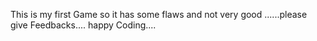 This is my first Game so it has some flaws and not very good ......please give Feedbacks.... happy Coding....
